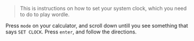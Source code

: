 >This is instructions on how to set your system clock, which you need to do to play wordle.
>
Press `mode` on your calculator, and scroll down untill you see something that says `SET CLOCK`. Press `enter`, and follow the directions.

